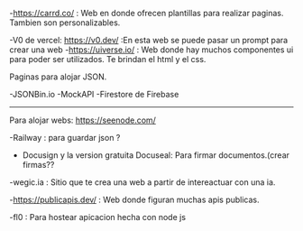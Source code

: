 -https://carrd.co/ : Web en donde ofrecen plantillas para realizar paginas. Tambien son personalizables.

-V0 de vercel: https://v0.dev/ :En esta web se puede pasar un prompt para crear una web
-https://uiverse.io/ : Web donde hay muchos componentes ui para poder ser utilizados. Te brindan el html y el css.

Paginas para alojar JSON.

-JSONBin.io
-MockAPI
-Firestore de Firebase

-----------------------------
Para alojar webs:
https://seenode.com/


-Railway : para guardar json ?

- Docusign y la version gratuita Docuseal: Para firmar documentos.(crear firmas??

-wegic.ia : Sitio que te crea una web a partir de intereactuar con una ia. 
 

-https://publicapis.dev/  : Web donde figuran muchas apis publicas.

-fl0 : Para hostear apicacion hecha con node js
